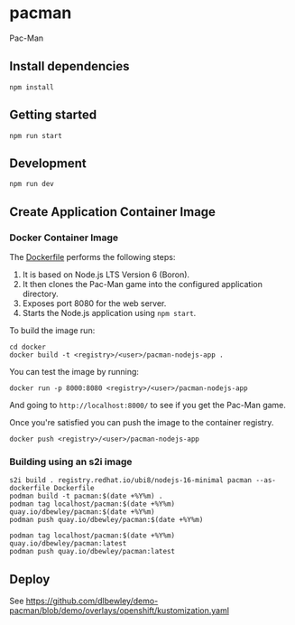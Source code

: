 # pacman
Pac-Man

## Install dependencies

```
npm install
```

## Getting started

```
npm run start
```

## Development

```
npm run dev
```

## Create Application Container Image

### Docker Container Image

The [Dockerfile](docker/Dockerfile) performs the following steps:

1. It is based on Node.js LTS Version 6 (Boron).
1. It then clones the Pac-Man game into the configured application directory.
1. Exposes port 8080 for the web server.
1. Starts the Node.js application using `npm start`.

To build the image run:

```
cd docker
docker build -t <registry>/<user>/pacman-nodejs-app .
```

You can test the image by running:

```
docker run -p 8000:8080 <registry>/<user>/pacman-nodejs-app
```

And going to `http://localhost:8000/` to see if you get the Pac-Man game.

Once you're satisfied you can push the image to the container registry.

```
docker push <registry>/<user>/pacman-nodejs-app
```

### Building using an s2i image

```
s2i build . registry.redhat.io/ubi8/nodejs-16-minimal pacman --as-dockerfile Dockerfile
podman build -t pacman:$(date +%Y%m) .
podman tag localhost/pacman:$(date +%Y%m) quay.io/dbewley/pacman:$(date +%Y%m)
podman push quay.io/dbewley/pacman:$(date +%Y%m)

podman tag localhost/pacman:$(date +%Y%m) quay.io/dbewley/pacman:latest
podman push quay.io/dbewley/pacman:latest
```

## Deploy

See https://github.com/dlbewley/demo-pacman/blob/demo/overlays/openshift/kustomization.yaml
